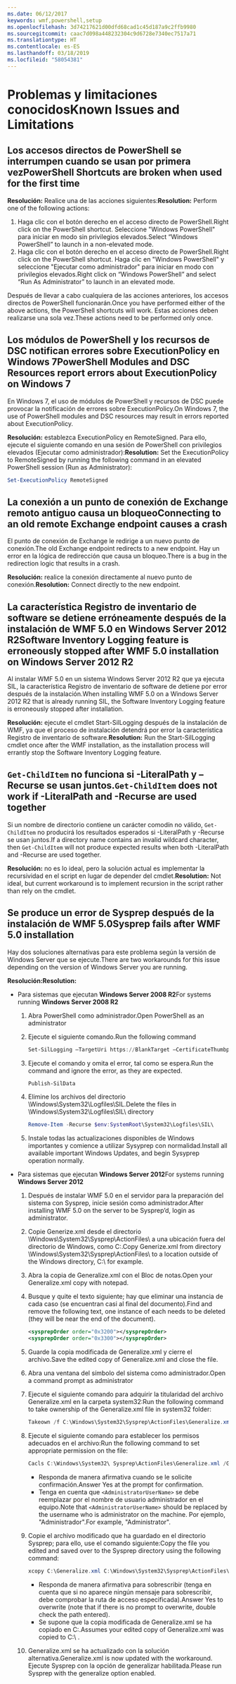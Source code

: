 ```yaml
---
ms.date: 06/12/2017
keywords: wmf,powershell,setup
ms.openlocfilehash: 3d74217621d00dfd68cad1c45d187a9c2ffb9980
ms.sourcegitcommit: caac7d098a448232304c9d6728e7340ec7517a71
ms.translationtype: HT
ms.contentlocale: es-ES
ms.lasthandoff: 03/18/2019
ms.locfileid: "58054381"
---
```

# <a name="known-issues-and-limitations"></a><span data-ttu-id="cd5eb-102">Problemas y limitaciones conocidos</span><span class="sxs-lookup"><span data-stu-id="cd5eb-102">Known Issues and Limitations</span></span>

## <a name="powershell-shortcuts-are-broken-when-used-for-the-first-time"></a><span data-ttu-id="cd5eb-103">Los accesos directos de PowerShell se interrumpen cuando se usan por primera vez</span><span class="sxs-lookup"><span data-stu-id="cd5eb-103">PowerShell Shortcuts are broken when used for the first time</span></span>

<span data-ttu-id="cd5eb-104">**Resolución:** Realice una de las acciones siguientes:</span><span class="sxs-lookup"><span data-stu-id="cd5eb-104">**Resolution:** Perform one of the following actions:</span></span>

1. <span data-ttu-id="cd5eb-105">Haga clic con el botón derecho en el acceso directo de PowerShell.</span><span class="sxs-lookup"><span data-stu-id="cd5eb-105">Right click on the PowerShell shortcut.</span></span> <span data-ttu-id="cd5eb-106">Seleccione "Windows PowerShell" para iniciar en modo sin privilegios elevados.</span><span class="sxs-lookup"><span data-stu-id="cd5eb-106">Select “Windows PowerShell” to launch in a non-elevated mode.</span></span>
2. <span data-ttu-id="cd5eb-107">Haga clic con el botón derecho en el acceso directo de PowerShell.</span><span class="sxs-lookup"><span data-stu-id="cd5eb-107">Right click on the PowerShell shortcut.</span></span> <span data-ttu-id="cd5eb-108">Haga clic en "Windows PowerShell" y seleccione "Ejecutar como administrador" para iniciar en modo con privilegios elevados.</span><span class="sxs-lookup"><span data-stu-id="cd5eb-108">Right click on “Windows PowerShell” and select “Run As Administrator” to launch in an elevated mode.</span></span>

<span data-ttu-id="cd5eb-109">Después de llevar a cabo cualquiera de las acciones anteriores, los accesos directos de PowerShell funcionarán.</span><span class="sxs-lookup"><span data-stu-id="cd5eb-109">Once you have performed either of the above actions, the PowerShell shortcuts will work.</span></span> <span data-ttu-id="cd5eb-110">Estas acciones deben realizarse una sola vez.</span><span class="sxs-lookup"><span data-stu-id="cd5eb-110">These actions need to be performed only once.</span></span>

## <a name="powershell-modules-and-dsc-resources-report-errors-about-executionpolicy-on-windows-7"></a><span data-ttu-id="cd5eb-111">Los módulos de PowerShell y los recursos de DSC notifican errores sobre ExecutionPolicy en Windows 7</span><span class="sxs-lookup"><span data-stu-id="cd5eb-111">PowerShell Modules and DSC Resources report errors about ExecutionPolicy on Windows 7</span></span>

<span data-ttu-id="cd5eb-112">En Windows 7, el uso de módulos de PowerShell y recursos de DSC puede provocar la notificación de errores sobre ExecutionPolicy.</span><span class="sxs-lookup"><span data-stu-id="cd5eb-112">On Windows 7, the use of PowerShell modules and DSC resources may result in errors reported about ExecutionPolicy.</span></span>

<span data-ttu-id="cd5eb-113">**Resolución:** establezca ExecutionPolicy en RemoteSigned. Para ello, ejecute el siguiente comando en una sesión de PowerShell con privilegios elevados (Ejecutar como administrador):</span><span class="sxs-lookup"><span data-stu-id="cd5eb-113">**Resolution:** Set the ExecutionPolicy to RemoteSigned by running the following command in an elevated PowerShell session (Run as Administrator):</span></span>

```powershell
Set-ExecutionPolicy RemoteSigned
```

## <a name="connecting-to-an-old-remote-exchange-endpoint-causes-a-crash"></a><span data-ttu-id="cd5eb-114">La conexión a un punto de conexión de Exchange remoto antiguo causa un bloqueo</span><span class="sxs-lookup"><span data-stu-id="cd5eb-114">Connecting to an old remote Exchange endpoint causes a crash</span></span>

<span data-ttu-id="cd5eb-115">El punto de conexión de Exchange le redirige a un nuevo punto de conexión.</span><span class="sxs-lookup"><span data-stu-id="cd5eb-115">The old Exchange endpoint redirects to a new endpoint.</span></span> <span data-ttu-id="cd5eb-116">Hay un error en la lógica de redirección que causa un bloqueo.</span><span class="sxs-lookup"><span data-stu-id="cd5eb-116">There is a bug in the redirection logic that results in a crash.</span></span>

<span data-ttu-id="cd5eb-117">**Resolución:** realice la conexión directamente al nuevo punto de conexión.</span><span class="sxs-lookup"><span data-stu-id="cd5eb-117">**Resolution:** Connect directly to the new endpoint.</span></span>

## <a name="software-inventory-logging-feature-is-erroneously-stopped-after-wmf-50-installation-on-windows-server-2012-r2"></a><span data-ttu-id="cd5eb-118">La característica Registro de inventario de software se detiene erróneamente después de la instalación de WMF 5.0 en Windows Server 2012 R2</span><span class="sxs-lookup"><span data-stu-id="cd5eb-118">Software Inventory Logging feature is erroneously stopped after WMF 5.0 installation on Windows Server 2012 R2</span></span>

<span data-ttu-id="cd5eb-119">Al instalar WMF 5.0 en un sistema Windows Server 2012 R2 que ya ejecuta SIL, la característica Registro de inventario de software de detiene por error después de la instalación.</span><span class="sxs-lookup"><span data-stu-id="cd5eb-119">When installing WMF 5.0 on a Windows Server 2012 R2 that is already running SIL, the Software Inventory Logging feature is erroneously stopped after installation.</span></span>

<span data-ttu-id="cd5eb-120">**Resolución:** ejecute el cmdlet Start-SilLogging después de la instalación de WMF, ya que el proceso de instalación detendrá por error la característica Registro de inventario de software.</span><span class="sxs-lookup"><span data-stu-id="cd5eb-120">**Resolution:** Run the Start-SilLogging cmdlet once after the WMF installation, as the installation process will errantly stop the Software Inventory Logging feature.</span></span>

## <a name="get-childitem-does-not-work-if--literalpath-and--recurse-are-used-together"></a><span data-ttu-id="cd5eb-121">`Get-ChildItem` no funciona si -LiteralPath y –Recurse se usan juntos.</span><span class="sxs-lookup"><span data-stu-id="cd5eb-121">`Get-ChildItem` does not work if -LiteralPath and -Recurse are used together</span></span>

<span data-ttu-id="cd5eb-122">Si un nombre de directorio contiene un carácter comodín no válido, `Get-ChildItem` no producirá los resultados esperados si -LiteralPath y -Recurse se usan juntos.</span><span class="sxs-lookup"><span data-stu-id="cd5eb-122">If a directory name contains an invalid wildcard character, then `Get-ChildItem` will not produce expected results when both -LiteralPath and -Recurse are used together.</span></span>

<span data-ttu-id="cd5eb-123">**Resolución:** no es lo ideal, pero la solución actual es implementar la recursividad en el script en lugar de depender del cmdlet.</span><span class="sxs-lookup"><span data-stu-id="cd5eb-123">**Resolution:** Not ideal, but current workaround is to implement recursion in the script rather than rely on the cmdlet.</span></span>

## <a name="sysprep-fails-after-wmf-50-installation"></a><span data-ttu-id="cd5eb-124">Se produce un error de Sysprep después de la instalación de WMF 5.0</span><span class="sxs-lookup"><span data-stu-id="cd5eb-124">Sysprep fails after WMF 5.0 installation</span></span>

<span data-ttu-id="cd5eb-125">Hay dos soluciones alternativas para este problema según la versión de Windows Server que se ejecute.</span><span class="sxs-lookup"><span data-stu-id="cd5eb-125">There are two workarounds for this issue depending on the version of Windows Server you are running.</span></span>

<span data-ttu-id="cd5eb-126">**Resolución:**</span><span class="sxs-lookup"><span data-stu-id="cd5eb-126">**Resolution:**</span></span>

- <span data-ttu-id="cd5eb-127">Para sistemas que ejecutan **Windows Server 2008 R2**</span><span class="sxs-lookup"><span data-stu-id="cd5eb-127">For systems running **Windows Server 2008 R2**</span></span>
  1. <span data-ttu-id="cd5eb-128">Abra PowerShell como administrador.</span><span class="sxs-lookup"><span data-stu-id="cd5eb-128">Open PowerShell as an administrator</span></span>
  2. <span data-ttu-id="cd5eb-129">Ejecute el siguiente comando.</span><span class="sxs-lookup"><span data-stu-id="cd5eb-129">Run the following command</span></span>

     ```powershell
     Set-SilLogging –TargetUri https://BlankTarget –CertificateThumbprint 0123456789
     ```

  3. <span data-ttu-id="cd5eb-130">Ejecute el comando y omita el error, tal como se espera.</span><span class="sxs-lookup"><span data-stu-id="cd5eb-130">Run the command and ignore the error, as they are expected.</span></span>

     ```powershell
     Publish-SilData
     ```

  4. <span data-ttu-id="cd5eb-131">Elimine los archivos del directorio \Windows\System32\Logfiles\SIL\.</span><span class="sxs-lookup"><span data-stu-id="cd5eb-131">Delete the files in  \Windows\System32\Logfiles\SIL\ directory</span></span>

     ```powershell
     Remove-Item -Recurse $env:SystemRoot\System32\Logfiles\SIL\
     ```

  5. <span data-ttu-id="cd5eb-132">Instale todas las actualizaciones disponibles de Windows importantes y comience a utilizar Sysyprep con normalidad.</span><span class="sxs-lookup"><span data-stu-id="cd5eb-132">Install all available important Windows Updates, and begin Sysyprep operation normally.</span></span>

- <span data-ttu-id="cd5eb-133">Para sistemas que ejecutan **Windows Server 2012**</span><span class="sxs-lookup"><span data-stu-id="cd5eb-133">For systems running **Windows Server 2012**</span></span>
  1. <span data-ttu-id="cd5eb-134">Después de instalar WMF 5.0 en el servidor para la preparación del sistema con Sysprep, inicie sesión como administrador.</span><span class="sxs-lookup"><span data-stu-id="cd5eb-134">After installing WMF 5.0 on the server to be Sysprep’d, login as administrator.</span></span>
  2. <span data-ttu-id="cd5eb-135">Copie Generize.xml desde el directorio \Windows\System32\Sysprep\ActionFiles\ a una ubicación fuera del directorio de Windows, como C:\.</span><span class="sxs-lookup"><span data-stu-id="cd5eb-135">Copy Generize.xml from directory \Windows\System32\Sysprep\ActionFiles\ to a location outside of the Windows directory, C:\ for example.</span></span>
  3. <span data-ttu-id="cd5eb-136">Abra la copia de Generalize.xml con el Bloc de notas.</span><span class="sxs-lookup"><span data-stu-id="cd5eb-136">Open your Generalize.xml copy with notepad.</span></span>
  4. <span data-ttu-id="cd5eb-137">Busque y quite el texto siguiente; hay que eliminar una instancia de cada caso (se encuentran casi al final del documento).</span><span class="sxs-lookup"><span data-stu-id="cd5eb-137">Find and remove the following text, one instance of each needs to be deleted (they will be near the end of the document).</span></span>

     ```xml
     <sysprepOrder order="0x3200"></sysprepOrder>
     <sysprepOrder order="0x3300"></sysprepOrder>
     ```

  5. <span data-ttu-id="cd5eb-138">Guarde la copia modificada de Generalize.xml y cierre el archivo.</span><span class="sxs-lookup"><span data-stu-id="cd5eb-138">Save the edited copy of Generalize.xml and close the file.</span></span>
  6. <span data-ttu-id="cd5eb-139">Abra una ventana del símbolo del sistema como administrador.</span><span class="sxs-lookup"><span data-stu-id="cd5eb-139">Open a command prompt as administrator</span></span>
  7. <span data-ttu-id="cd5eb-140">Ejecute el siguiente comando para adquirir la titularidad del archivo Generalize.xml en la carpeta system32:</span><span class="sxs-lookup"><span data-stu-id="cd5eb-140">Run the following command to take ownership of the Generalize.xml file in system32 folder:</span></span>

     ```powershell
     Takeown /f C:\Windows\System32\Sysprep\ActionFiles\Generalize.xml
     ```

  8. <span data-ttu-id="cd5eb-141">Ejecute el siguiente comando para establecer los permisos adecuados en el archivo:</span><span class="sxs-lookup"><span data-stu-id="cd5eb-141">Run the following command to set appropriate permission on the file:</span></span>

     ```powershell
     Cacls C:\Windows\System32\ Sysprep\ActionFiles\Generalize.xml /G `<AdministratorUserName>`:F
     ```

     - <span data-ttu-id="cd5eb-142">Responda de manera afirmativa cuando se le solicite confirmación.</span><span class="sxs-lookup"><span data-stu-id="cd5eb-142">Answer Yes at the prompt for confirmation.</span></span>
     - <span data-ttu-id="cd5eb-143">Tenga en cuenta que `<AdministratorUserName>` se debe reemplazar por el nombre de usuario administrador en el equipo.</span><span class="sxs-lookup"><span data-stu-id="cd5eb-143">Note that `<AdministratorUserName>` should be replaced by the username who is administrator on the machine.</span></span> <span data-ttu-id="cd5eb-144">Por ejemplo, "Administrador".</span><span class="sxs-lookup"><span data-stu-id="cd5eb-144">For example, "Administrator".</span></span>

  9. <span data-ttu-id="cd5eb-145">Copie el archivo modificado que ha guardado en el directorio Sysprep; para ello, use el comando siguiente:</span><span class="sxs-lookup"><span data-stu-id="cd5eb-145">Copy the file you edited and saved over to the Sysprep directory using the following command:</span></span>

     ```powershell
     xcopy C:\Generalize.xml C:\Windows\System32\Sysprep\ActionFiles\Generalize.xml
     ```

     - <span data-ttu-id="cd5eb-146">Responda de manera afirmativa para sobrescribir (tenga en cuenta que si no aparece ningún mensaje para sobrescribir, debe comprobar la ruta de acceso especificada).</span><span class="sxs-lookup"><span data-stu-id="cd5eb-146">Answer Yes to overwrite (note that if there is no prompt to overwrite, double check the path entered).</span></span>
     - <span data-ttu-id="cd5eb-147">Se supone que la copia modificada de Generalize.xml se ha copiado en C:\.</span><span class="sxs-lookup"><span data-stu-id="cd5eb-147">Assumes your edited copy of Generalize.xml was copied to C:\ .</span></span>

  10. <span data-ttu-id="cd5eb-148">Generalize.xml se ha actualizado con la solución alternativa.</span><span class="sxs-lookup"><span data-stu-id="cd5eb-148">Generalize.xml is now updated with the workaround.</span></span> <span data-ttu-id="cd5eb-149">Ejecute Sysprep con la opción de generalizar habilitada.</span><span class="sxs-lookup"><span data-stu-id="cd5eb-149">Please run Sysprep with the generalize option enabled.</span></span>